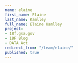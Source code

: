 ```yaml
---
name: elaine
first_name: Elaine
last_name: Kamlley
full_name: Elaine Kamlley
project:
- 18f.gsa.gov
- 18F Blog
- DATA Act
redirect_from: "/team/elaine/"
published: true
---
```


